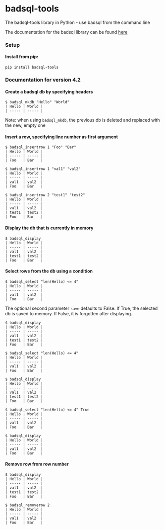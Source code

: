 # badsql-tools

The badsql-tools library in Python - use badsql from the command line

The documentation for the badsql library can be found [here](https://github.com/nayakrujul/badsql/blob/main/README.md)

### Setup

#### Install from pip:

```
pip install badsql-tools
```

### Documentation for version 4.2

#### Create a badsql db by specifying headers

```
$ badsql_mkdb "Hello" "World"
| Hello | World |
| ----- | ----- |
```

Note: when using `badsql_mkdb`, the previous db is deleted and replaced with the new, empty one

#### Insert a row, specifying line number as first argument

```
$ badsql_insertrow 1 "Foo" "Bar"
| Hello | World |
| ----- | ----- |
| Foo   | Bar   |

$ badsql_insertrow 1 "val1" "val2"
| Hello | World |
| ----- | ----- |
| val1  | val2  |
| Foo   | Bar   |

$ badsql_insertrow 2 "test1" "test2"
| Hello | World |
| ----- | ----- |
| val1  | val2  |
| test1 | test2 |
| Foo   | Bar   |
```

#### Display the db that is currently in memory

```
$ badsql_display
| Hello | World |
| ----- | ----- |
| val1  | val2  |
| test1 | test2 |
| Foo   | Bar   |
```

#### Select rows from the db using a condition

```
$ badsql_select "len(Hello) <= 4"
| Hello | World |
| ----- | ----- |
| val1  | val2  |
| Foo   | Bar   |
```

The optional second parameter `save` defaults to False. If True, the selected db is saved to memory. If False, it is forgotten after displaying.

```
$ badsql_display
| Hello | World |
| ----- | ----- |
| val1  | val2  |
| test1 | test2 |
| Foo   | Bar   |

$ badsql_select "len(Hello) <= 4"
| Hello | World |
| ----- | ----- |
| val1  | val2  |
| Foo   | Bar   |

$ badsql_display
| Hello | World |
| ----- | ----- |
| val1  | val2  |
| test1 | test2 |
| Foo   | Bar   |

$ badsql_select "len(Hello) <= 4" True
| Hello | World |
| ----- | ----- |
| val1  | val2  |
| Foo   | Bar   |

$ badsql_display
| Hello | World |
| ----- | ----- |
| val1  | val2  |
| Foo   | Bar   |
```

#### Remove row from row number

```
$ badsql_display
| Hello | World |
| ----- | ----- |
| val1  | val2  |
| test1 | test2 |
| Foo   | Bar   |

$ badsql_removerow 2
| Hello | World |
| ----- | ----- |
| val1  | val2  |
| Foo   | Bar   |
```
